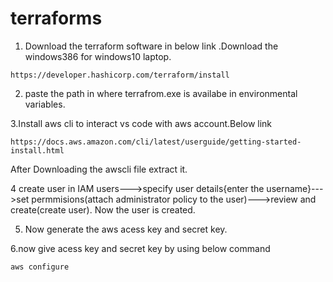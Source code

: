 # terraforms

1. Download the terraform software in below link .Download the windows386 for windows10 laptop. 
```
https://developer.hashicorp.com/terraform/install
```

2. paste the path in where terrafrom.exe is availabe in environmental variables.

3.Install aws cli to interact vs code with aws account.Below link
```
https://docs.aws.amazon.com/cli/latest/userguide/getting-started-install.html
```
After Downloading the awscli file extract it.

4 create user in IAM
users--->specify user details{enter the username}--->set permmisions(attach administrator policy to the user)--->review and create(create user). Now the user is created.

5. Now generate the aws acess key and secret key.

6.now give acess key and secret key by using below command
```
aws configure
```